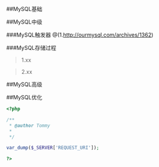 ##MySQL基础

##MySQL中级

  ###MySQL触发器
  @(1.http://ourmysql.com/archives/1362)
  
  
  ###MySQL存储过程
  >1.xx
  
  >2.xx
  
##MySQL高级

##MySQL优化

```php
<?php

/**
 * @author Tommy
 *
 */

var_dump($_SERVER['REQUEST_URI']);

?>
